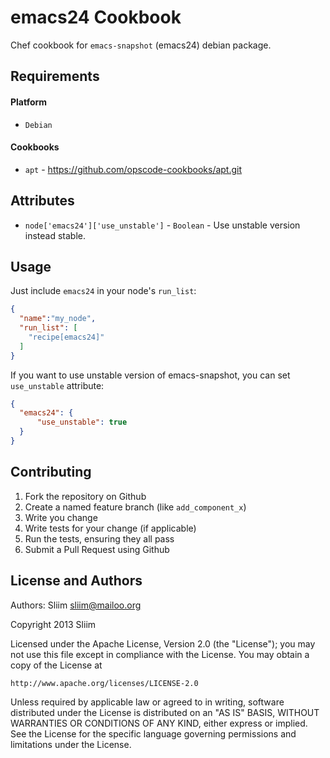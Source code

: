 emacs24 Cookbook
================
Chef cookbook for `emacs-snapshot` (emacs24) debian package.

Requirements
------------

#### Platform
- `Debian`

#### Cookbooks
- `apt` - https://github.com/opscode-cookbooks/apt.git


Attributes
----------

* `node['emacs24']['use_unstable']` - `Boolean` - Use unstable version instead stable.

Usage
-----

Just include `emacs24` in your node's `run_list`:

```json
{
  "name":"my_node",
  "run_list": [
    "recipe[emacs24]"
  ]
}
```

If you want to use unstable version of emacs-snapshot, you can set `use_unstable` attribute:

```json
{
  "emacs24": {
      "use_unstable": true
  }
}
```

Contributing
------------

1. Fork the repository on Github
2. Create a named feature branch (like `add_component_x`)
3. Write you change
4. Write tests for your change (if applicable)
5. Run the tests, ensuring they all pass
6. Submit a Pull Request using Github

License and Authors
-------------------
Authors: Sliim <sliim@mailoo.org>

Copyright 2013 Sliim

Licensed under the Apache License, Version 2.0 (the "License"); 
you may not use this file except in compliance with the License. 
You may obtain a copy of the License at 

    http://www.apache.org/licenses/LICENSE-2.0

Unless required by applicable law or agreed to in writing, software 
distributed under the License is distributed on an "AS IS" BASIS, 
WITHOUT WARRANTIES OR CONDITIONS OF ANY KIND, either express or implied. 
See the License for the specific language governing permissions and 
limitations under the License.
